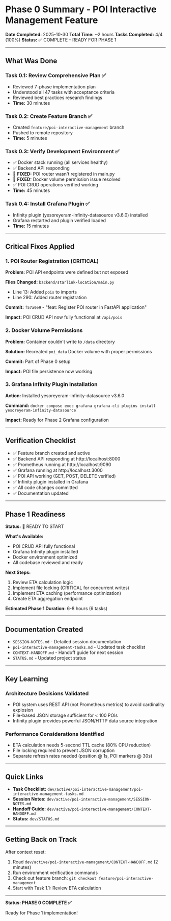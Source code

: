 # Phase 0 Summary - POI Interactive Management Feature

**Date Completed:** 2025-10-30
**Total Time:** ~2 hours
**Tasks Completed:** 4/4 (100%)
**Status:** ✅ COMPLETE - READY FOR PHASE 1

---

## What Was Done

### Task 0.1: Review Comprehensive Plan ✅
- Reviewed 7-phase implementation plan
- Understood all 47 tasks with acceptance criteria
- Reviewed best practices research findings
- **Time:** 30 minutes

### Task 0.2: Create Feature Branch ✅
- Created `feature/poi-interactive-management` branch
- Pushed to remote repository
- **Time:** 5 minutes

### Task 0.3: Verify Development Environment ✅
- ✅ Docker stack running (all services healthy)
- ✅ Backend API responding
- 🔧 **FIXED:** POI router wasn't registered in main.py
- 🔧 **FIXED:** Docker volume permission issue resolved
- ✅ POI CRUD operations verified working
- **Time:** 45 minutes

### Task 0.4: Install Grafana Plugin ✅
- Infinity plugin (yesoreyeram-infinity-datasource v3.6.0) installed
- Grafana restarted and plugin verified loaded
- **Time:** 15 minutes

---

## Critical Fixes Applied

### 1. POI Router Registration (CRITICAL)

**Problem:** POI API endpoints were defined but not exposed

**Files Changed:** `backend/starlink-location/main.py`
- Line 13: Added `pois` to imports
- Line 290: Added router registration

**Commit:** `f57a0e9` - "feat: Register POI router in FastAPI application"

**Impact:** POI CRUD API now fully functional at `/api/pois`

### 2. Docker Volume Permissions

**Problem:** Container couldn't write to `/data` directory

**Solution:** Recreated `poi_data` Docker volume with proper permissions

**Commit:** Part of Phase 0 setup

**Impact:** POI file persistence now working

### 3. Grafana Infinity Plugin Installation

**Action:** Installed yesoreyeram-infinity-datasource v3.6.0

**Command:** `docker compose exec grafana grafana-cli plugins install yesoreyeram-infinity-datasource`

**Impact:** Ready for Phase 2 Grafana configuration

---

## Verification Checklist

- ✅ Feature branch created and active
- ✅ Backend API responding at http://localhost:8000
- ✅ Prometheus running at http://localhost:9090
- ✅ Grafana running at http://localhost:3000
- ✅ POI API working (GET, POST, DELETE verified)
- ✅ Infinity plugin installed in Grafana
- ✅ All code changes committed
- ✅ Documentation updated

---

## Phase 1 Readiness

**Status:** 🚀 READY TO START

**What's Available:**
- POI CRUD API fully functional
- Grafana Infinity plugin installed
- Docker environment optimized
- All codebase reviewed and ready

**Next Steps:**
1. Review ETA calculation logic
2. Implement file locking (CRITICAL for concurrent writes)
3. Implement ETA caching (performance optimization)
4. Create ETA aggregation endpoint

**Estimated Phase 1 Duration:** 6-8 hours (6 tasks)

---

## Documentation Created

- `SESSION-NOTES.md` - Detailed session documentation
- `poi-interactive-management-tasks.md` - Updated task checklist
- `CONTEXT-HANDOFF.md` - Handoff guide for next session
- `STATUS.md` - Updated project status

---

## Key Learning

### Architecture Decisions Validated
- POI system uses REST API (not Prometheus metrics) to avoid cardinality explosion
- File-based JSON storage sufficient for < 100 POIs
- Infinity plugin provides powerful JSON/HTTP data source integration

### Performance Considerations Identified
- ETA calculation needs 5-second TTL cache (80% CPU reduction)
- File locking required to prevent JSON corruption
- Separate refresh rates needed (position @ 1s, POI markers @ 30s)

---

## Quick Links

- **Task Checklist:** `dev/active/poi-interactive-management/poi-interactive-management-tasks.md`
- **Session Notes:** `dev/active/poi-interactive-management/SESSION-NOTES.md`
- **Handoff Guide:** `dev/active/poi-interactive-management/CONTEXT-HANDOFF.md`
- **Status:** `dev/STATUS.md`

---

## Getting Back on Track

After context reset:

1. Read `dev/active/poi-interactive-management/CONTEXT-HANDOFF.md` (2 minutes)
2. Run environment verification commands
3. Check out feature branch: `git checkout feature/poi-interactive-management`
4. Start with Task 1.1: Review ETA calculation

---

**Status: PHASE 0 COMPLETE ✅**

Ready for Phase 1 implementation!
